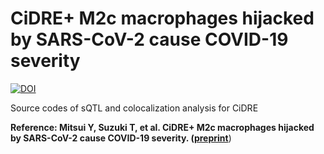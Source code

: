 # CiDRE+ M2c macrophages hijacked by SARS-CoV-2 cause COVID-19 severity
[![DOI](https://zenodo.org/badge/655743884.svg)](https://zenodo.org/badge/latestdoi/655743884)

Source codes of sQTL and colocalization analysis for CiDRE

**Reference: Mitsui Y, Suzuki T, et al. CiDRE+ M2c macrophages hijacked by SARS-CoV-2 cause COVID-19 severity. ([preprint](https://www.biorxiv.org/content/10.1101/2022.09.30.510331v1)**)